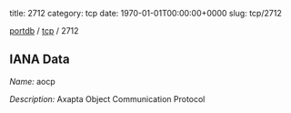 title: 2712
category: tcp
date: 1970-01-01T00:00:00+0000
slug: tcp/2712

[portdb](/) / [tcp](/category/tcp.html) / 2712


## IANA Data

_Name:_ aocp

_Description:_ Axapta Object Communication Protocol

